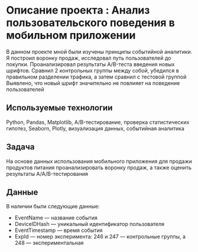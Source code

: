# Описание проекта : Анализ пользовательского поведения в мобильном приложении

В данном проекте мной были изучены принципы событийной аналитики. Я построил
воронку продаж, исследовал путь пользователей до покупки. Проанализировал
результаты A/B-теста введения новых шрифтов. Сравнил 2 контрольных группы между
собой, убедился в правильном разделении трафика, а затем сравнил с тестовой группой
Выявлено, что новый шрифт значительно не повлияет на поведение пользователей

## Используемые технологии

Python, Pandas, Matplotlib, A/B-тестирование, проверка статистических гипотез,  Seaborn, Plotly, визуализация данных, событийная аналитика

## Задача

На основе данных использования мобильного приложения для продажи продуктов питания проанализировать воронку продаж, а также оценить результаты A/A/B-тестирования

## Данные

В наличии были следующие данные:

- EventName — название события
- DeviceIDHash — уникальный идентификатор пользователя
- EventTimestamp — время события
- ExpId — номер эксперимента: 246 и 247 — контрольные группы, а 248 — экспериментальная
